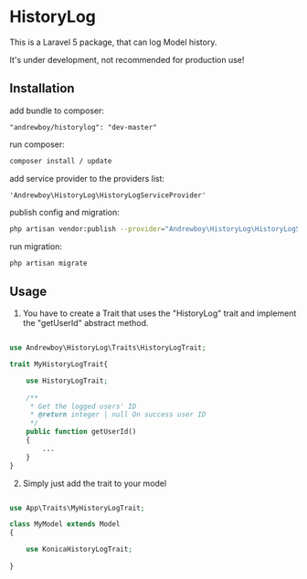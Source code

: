 # HistoryLog

This is a Laravel 5 package, that can log Model history. 

It's under development, not recommended for production use!

## Installation

add bundle to composer: 

```
"andrewboy/historylog": "dev-master"
```

run composer: 

```bash
composer install / update
```

add service provider to the providers list: 

```
'Andrewboy\HistoryLog\HistoryLogServiceProvider'
```

publish config and migration: 

```bash
php artisan vendor:publish --provider="Andrewboy\HistoryLog\HistoryLogServiceProvider"
```

run migration: 

```bash
php artisan migrate
```

## Usage

1. You have to create a Trait that uses the "HistoryLog" trait and implement the "getUserId" abstract method.

```php

use Andrewboy\HistoryLog\Traits\HistoryLogTrait;

trait MyHistoryLogTrait{

    use HistoryLogTrait;
    
    /**
     * Get the logged users' ID
     * @return integer | null On success user ID
     */
    public function getUserId()
    {
        ...
    }
}

```

2. Simply just add the trait to your model

```php

use App\Traits\MyHistoryLogTrait;

class MyModel extends Model
{

    use KonicaHistoryLogTrait;
    
}

```
